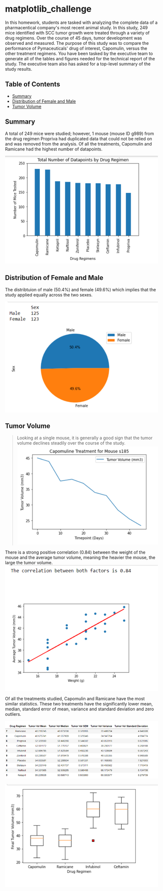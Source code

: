 # matplotlib_challenge
In this homework, students are tasked with analyzing the complete data of a pharmacentical company's most recent animal study.  In this study, 249 mice identified with SCC tumor growth were treated through a variety of drug regimens. Over the course of 45 days, tumor development was observed and measured. The purpose of this study was to compare the performance of Pymaceuticals' drug of interest, Capomulin, versus the other treatment regimens. You have been tasked by the executive team to generate all of the tables and figures needed for the technical report of the study. The executive team also has asked for a top-level summary of the study results.

## Table of Contents ##
* [Summary](https://github.com/adriana-icasiano/matplotlib_challenge#Summary)
* [Distribution of Female and Male](https://github.com/adriana-icasiano/matplotlib-challenge#Distribution-of-Female-and-Male)
* [Tumor Volume](https://github.com/adriana-icasiano/matplotlib-challenge#Tumor-volume)

## Summary
A total of 249 mice were studied; however, 1 mouse (mouse ID g989) from the drug regimen Propriva had duplicated data that could not be relied on and was removed from the analysis. Of all the treatments, Capomulin and Ramicane had the highest number of datapoints.

![](https://github.com/adriana-icasiano/matplotlib_challenge/blob/d307db4d349830a158d3c84ddb85cf58b89ab55f/Images/Total%20Number%20of%20Datapoints%20by%20Drug%20Regimen.PNG)

## Distribution of Female and Male
The distribtuion of male (50.4%) and female (49.6%) which implies that the study applied equally across the two sexes. 

![](https://github.com/adriana-icasiano/matplotlib_challenge/blob/d307db4d349830a158d3c84ddb85cf58b89ab55f/Images/Distribution%20by%20Sex.PNG)

## Tumor Volume 
> Looking at a single mouse, it is generally a good sign that the tumor volume declines steadily over the course of the study.
> ![](https://github.com/adriana-icasiano/matplotlib_challenge/blob/d307db4d349830a158d3c84ddb85cf58b89ab55f/Images/Line%20Plot%20of%20Tumor%20Volume%20for%20%20Single%20Mouse.PNG)

There is a strong positive correlation (0.84) between the weight of the mouse and the average tumor volume, meaning the heavier the mouse, the large the tumor volume.
![](https://github.com/adriana-icasiano/matplotlib_challenge/blob/d307db4d349830a158d3c84ddb85cf58b89ab55f/Images/Correlation%20betwen%20Weight%20and%20Average%20Tumor%20Volume.PNG)

Of all the treatments studied, Capomulin and Ramicane have the most similar statistics. These two treatments have the significantly lower mean, median, standard error of mean, variance and standard deviation and zero outliers.  

![](https://github.com/adriana-icasiano/matplotlib_challenge/blob/c19dc170c1da9fece4c59ace0ad36d900d1c90b8/Images/Statistics.PNG)

![](https://github.com/adriana-icasiano/matplotlib_challenge/blob/d307db4d349830a158d3c84ddb85cf58b89ab55f/Images/Final%20Tumor%20Volume%20Box%20Plot%20by%20Drug%20Regiment.PNG)
